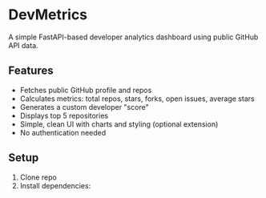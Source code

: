 # DevMetrics

A simple FastAPI-based developer analytics dashboard using public GitHub API data.

## Features

- Fetches public GitHub profile and repos
- Calculates metrics: total repos, stars, forks, open issues, average stars
- Generates a custom developer "score"
- Displays top 5 repositories
- Simple, clean UI with charts and styling (optional extension)
- No authentication needed

## Setup

1. Clone repo
2. Install dependencies:

